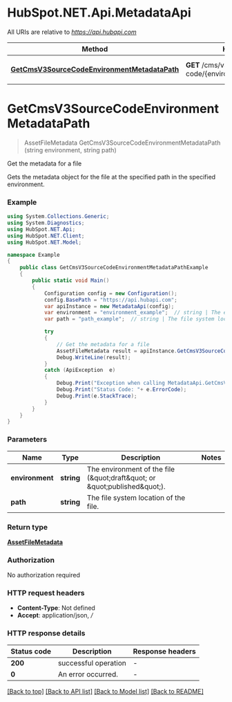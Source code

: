 # HubSpot.NET.Api.MetadataApi

All URIs are relative to *https://api.hubapi.com*

Method | HTTP request | Description
------------- | ------------- | -------------
[**GetCmsV3SourceCodeEnvironmentMetadataPath**](MetadataApi.md#getcmsv3sourcecodeenvironmentmetadatapath) | **GET** /cms/v3/source-code/{environment}/metadata/{path} | Get the metadata for a file


<a name="getcmsv3sourcecodeenvironmentmetadatapath"></a>
# **GetCmsV3SourceCodeEnvironmentMetadataPath**
> AssetFileMetadata GetCmsV3SourceCodeEnvironmentMetadataPath (string environment, string path)

Get the metadata for a file

Gets the metadata object for the file at the specified path in the specified environment.

### Example
```csharp
using System.Collections.Generic;
using System.Diagnostics;
using HubSpot.NET.Api;
using HubSpot.NET.Client;
using HubSpot.NET.Model;

namespace Example
{
    public class GetCmsV3SourceCodeEnvironmentMetadataPathExample
    {
        public static void Main()
        {
            Configuration config = new Configuration();
            config.BasePath = "https://api.hubapi.com";
            var apiInstance = new MetadataApi(config);
            var environment = "environment_example";  // string | The environment of the file (\"draft\" or \"published\").
            var path = "path_example";  // string | The file system location of the file.

            try
            {
                // Get the metadata for a file
                AssetFileMetadata result = apiInstance.GetCmsV3SourceCodeEnvironmentMetadataPath(environment, path);
                Debug.WriteLine(result);
            }
            catch (ApiException  e)
            {
                Debug.Print("Exception when calling MetadataApi.GetCmsV3SourceCodeEnvironmentMetadataPath: " + e.Message );
                Debug.Print("Status Code: "+ e.ErrorCode);
                Debug.Print(e.StackTrace);
            }
        }
    }
}
```

### Parameters

Name | Type | Description  | Notes
------------- | ------------- | ------------- | -------------
 **environment** | **string**| The environment of the file (\&quot;draft\&quot; or \&quot;published\&quot;). | 
 **path** | **string**| The file system location of the file. | 

### Return type

[**AssetFileMetadata**](AssetFileMetadata.md)

### Authorization

No authorization required

### HTTP request headers

 - **Content-Type**: Not defined
 - **Accept**: application/json, */*


### HTTP response details
| Status code | Description | Response headers |
|-------------|-------------|------------------|
| **200** | successful operation |  -  |
| **0** | An error occurred. |  -  |

[[Back to top]](#) [[Back to API list]](../README.md#documentation-for-api-endpoints) [[Back to Model list]](../README.md#documentation-for-models) [[Back to README]](../README.md)

